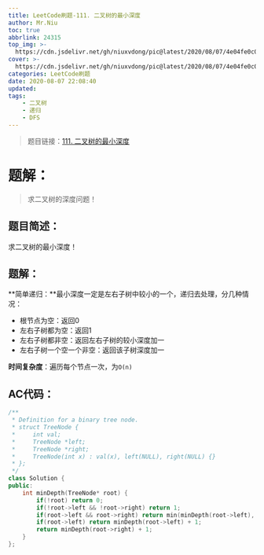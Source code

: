 ```yaml
---
title: LeetCode刷题-111. 二叉树的最小深度
author: Mr.Niu
toc: true
abbrlink: 24315
top_img: >-
  https://cdn.jsdelivr.net/gh/niuxvdong/pic@latest/2020/08/07/4e04fe0c09115344486623bf311869e8.png
cover: >-
  https://cdn.jsdelivr.net/gh/niuxvdong/pic@latest/2020/08/07/4e04fe0c09115344486623bf311869e8.png
categories: LeetCode刷题
date: 2020-08-07 22:08:40
updated:
tags:
	- 二叉树
	- 递归
	- DFS
---
```












> 题目链接：[111. 二叉树的最小深度](https://leetcode-cn.com/problems/minimum-depth-of-binary-tree/)



# 题解：



> 求二叉树的深度问题！



## 题目简述：

求二叉树的最小深度！

## 题解：

**简单递归：**最小深度一定是左右子树中较小的一个，递归去处理，分几种情况：

- 根节点为空：返回0
- 左右子树都为空：返回1
- 左右子树都非空：返回左右子树的较小深度加一
- 左右子树一个空一个非空：返回该子树深度加一



**时间复杂度**：遍历每个节点一次，为`O(n)`

## AC代码：



```c++
/**
 * Definition for a binary tree node.
 * struct TreeNode {
 *     int val;
 *     TreeNode *left;
 *     TreeNode *right;
 *     TreeNode(int x) : val(x), left(NULL), right(NULL) {}
 * };
 */
class Solution {
public:
    int minDepth(TreeNode* root) {
        if(!root) return 0;
        if(!root->left && !root->right) return 1;
        if(root->left && root->right) return min(minDepth(root->left), minDepth(root->right)) + 1;
        if(root->left) return minDepth(root->left) + 1;
        return minDepth(root->right) + 1;
    }
};
```




